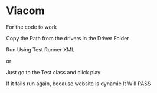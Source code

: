 # Viacom



For the code to work


Copy the Path from the drivers in the Driver Folder


Run Using Test Runner XML


or


Just go to the Test class and click play

If it fails run again, because website is dynamic
It Will PASS




